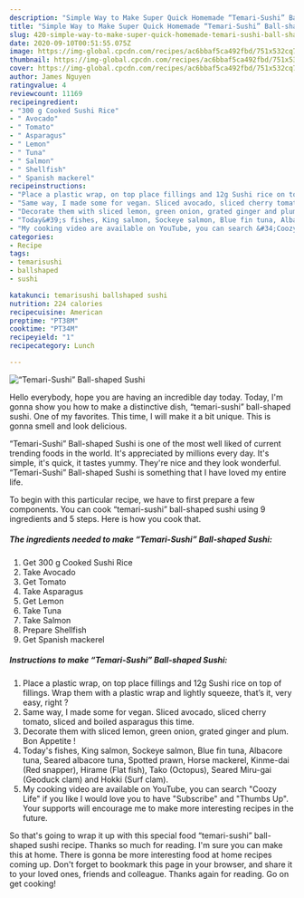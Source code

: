 ```yaml
---
description: "Simple Way to Make Super Quick Homemade “Temari-Sushi” Ball-shaped Sushi"
title: "Simple Way to Make Super Quick Homemade “Temari-Sushi” Ball-shaped Sushi"
slug: 420-simple-way-to-make-super-quick-homemade-temari-sushi-ball-shaped-sushi
date: 2020-09-10T00:51:55.075Z
image: https://img-global.cpcdn.com/recipes/ac6bbaf5ca492fbd/751x532cq70/temari-sushi-ball-shaped-sushi-recipe-main-photo.jpg
thumbnail: https://img-global.cpcdn.com/recipes/ac6bbaf5ca492fbd/751x532cq70/temari-sushi-ball-shaped-sushi-recipe-main-photo.jpg
cover: https://img-global.cpcdn.com/recipes/ac6bbaf5ca492fbd/751x532cq70/temari-sushi-ball-shaped-sushi-recipe-main-photo.jpg
author: James Nguyen
ratingvalue: 4
reviewcount: 11169
recipeingredient:
- "300 g Cooked Sushi Rice"
- " Avocado"
- " Tomato"
- " Asparagus"
- " Lemon"
- " Tuna"
- " Salmon"
- " Shellfish"
- " Spanish mackerel"
recipeinstructions:
- "Place a plastic wrap, on top place fillings and 12g Sushi rice on top of fillings. Wrap them with a plastic wrap and lightly squeeze, that’s it, very easy, right ?"
- "Same way, I made some for vegan. Sliced avocado, sliced cherry tomato, sliced and boiled asparagus this time."
- "Decorate them with sliced lemon, green onion, grated ginger and plum. Bon Appetite !"
- "Today&#39;s fishes, King salmon, Sockeye salmon, Blue fin tuna, Albacore tuna, Seared albacore tuna, Spotted prawn, Horse mackerel, Kinme-dai (Red snapper), Hirame (Flat fish), Tako (Octopus), Seared Miru-gai (Geoduck clam) and Hokki (Surf clam)."
- "My cooking video are available on YouTube, you can search &#34;Coozy Life&#34; if you like I would love you to have &#34;Subscribe&#34; and &#34;Thumbs Up&#34;. Your supports will encourage me to make more interesting recipes in the future."
categories:
- Recipe
tags:
- temarisushi
- ballshaped
- sushi

katakunci: temarisushi ballshaped sushi 
nutrition: 224 calories
recipecuisine: American
preptime: "PT38M"
cooktime: "PT34M"
recipeyield: "1"
recipecategory: Lunch

---
```



![“Temari-Sushi” Ball-shaped Sushi](https://img-global.cpcdn.com/recipes/ac6bbaf5ca492fbd/751x532cq70/temari-sushi-ball-shaped-sushi-recipe-main-photo.jpg)

Hello everybody, hope you are having an incredible day today. Today, I'm gonna show you how to make a distinctive dish, “temari-sushi” ball-shaped sushi. One of my favorites. This time, I will make it a bit unique. This is gonna smell and look delicious.



“Temari-Sushi” Ball-shaped Sushi is one of the most well liked of current trending foods in the world. It's appreciated by millions every day. It's simple, it's quick, it tastes yummy. They're nice and they look wonderful. “Temari-Sushi” Ball-shaped Sushi is something that I have loved my entire life.


To begin with this particular recipe, we have to first prepare a few components. You can cook “temari-sushi” ball-shaped sushi using 9 ingredients and 5 steps. Here is how you cook that.

<!--inarticleads1-->

##### The ingredients needed to make “Temari-Sushi” Ball-shaped Sushi:

1. Get 300 g Cooked Sushi Rice
1. Take  Avocado
1. Get  Tomato
1. Take  Asparagus
1. Get  Lemon
1. Take  Tuna
1. Take  Salmon
1. Prepare  Shellfish
1. Get  Spanish mackerel




<!--inarticleads2-->

##### Instructions to make “Temari-Sushi” Ball-shaped Sushi:

1. Place a plastic wrap, on top place fillings and 12g Sushi rice on top of fillings. Wrap them with a plastic wrap and lightly squeeze, that’s it, very easy, right ?
1. Same way, I made some for vegan. Sliced avocado, sliced cherry tomato, sliced and boiled asparagus this time.
1. Decorate them with sliced lemon, green onion, grated ginger and plum. Bon Appetite !
1. Today&#39;s fishes, King salmon, Sockeye salmon, Blue fin tuna, Albacore tuna, Seared albacore tuna, Spotted prawn, Horse mackerel, Kinme-dai (Red snapper), Hirame (Flat fish), Tako (Octopus), Seared Miru-gai (Geoduck clam) and Hokki (Surf clam).
1. My cooking video are available on YouTube, you can search &#34;Coozy Life&#34; if you like I would love you to have &#34;Subscribe&#34; and &#34;Thumbs Up&#34;. Your supports will encourage me to make more interesting recipes in the future.




So that's going to wrap it up with this special food “temari-sushi” ball-shaped sushi recipe. Thanks so much for reading. I'm sure you can make this at home. There is gonna be more interesting food at home recipes coming up. Don't forget to bookmark this page in your browser, and share it to your loved ones, friends and colleague. Thanks again for reading. Go on get cooking!
